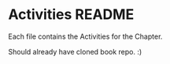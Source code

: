 # Activities README

Each file contains the Activities for the Chapter.  
  
Should already have cloned book repo. :)
